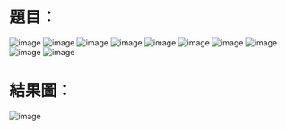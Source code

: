 # 題目：
![image](https://github.com/kokoming/data-structure-HW/blob/master/%E8%B3%87%E7%B5%90HW2/%E9%A1%8C%E7%9B%AE/path%20selection%20problem%20(1).png)
![image](https://github.com/kokoming/data-structure-HW/blob/master/%E8%B3%87%E7%B5%90HW2/%E9%A1%8C%E7%9B%AE/path%20selection%20problem%20(2).png)
![image](https://github.com/kokoming/data-structure-HW/blob/master/%E8%B3%87%E7%B5%90HW2/%E9%A1%8C%E7%9B%AE/path%20selection%20problem%20(3).png)
![image](https://github.com/kokoming/data-structure-HW/blob/master/%E8%B3%87%E7%B5%90HW2/%E9%A1%8C%E7%9B%AE/path%20selection%20problem%20(4).png)
![image](https://github.com/kokoming/data-structure-HW/blob/master/%E8%B3%87%E7%B5%90HW2/%E9%A1%8C%E7%9B%AE/path%20selection%20problem%20(5).png)
![image](https://github.com/kokoming/data-structure-HW/blob/master/%E8%B3%87%E7%B5%90HW2/%E9%A1%8C%E7%9B%AE/path%20selection%20problem%20(6).png)
![image](https://github.com/kokoming/data-structure-HW/blob/master/%E8%B3%87%E7%B5%90HW2/%E9%A1%8C%E7%9B%AE/path%20selection%20problem%20(7).png)
![image](https://github.com/kokoming/data-structure-HW/blob/master/%E8%B3%87%E7%B5%90HW2/%E9%A1%8C%E7%9B%AE/path%20selection%20problem%20(8).png)
![image](https://github.com/kokoming/data-structure-HW/blob/master/%E8%B3%87%E7%B5%90HW2/%E9%A1%8C%E7%9B%AE/path%20selection%20problem%20(9).png)
![image](https://github.com/kokoming/data-structure-HW/blob/master/%E8%B3%87%E7%B5%90HW2/%E9%A1%8C%E7%9B%AE/path%20selection%20problem%20(10).png)
# 結果圖：
![image](https://github.com/kokoming/data-structure-HW/blob/master/%E8%B3%87%E7%B5%90HW2/HW2_result.png)
